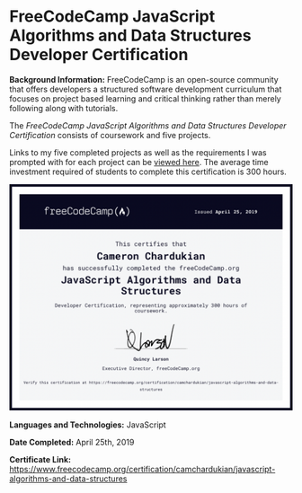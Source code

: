 # FreeCodeCamp JavaScript Algorithms and Data Structures Developer Certification

**Background Information:**
FreeCodeCamp is an open-source community that offers developers a structured software development curriculum that focuses on project based learning and critical thinking rather than merely following along with tutorials.

The *FreeCodeCamp JavaScript Algorithms and Data Structures Developer Certification* consists of coursework and five projects. 

Links to my five completed projects as well as the requirements I was prompted with for each project can be [viewed here](https://www.freecodecamp.org/certification/camchardukian/javascript-algorithms-and-data-structures). The average time investment required of students to complete this certification is 300 hours.

![](images/JavaScript-Algorithms-&-Data-Structures.png)

**Languages and Technologies:** JavaScript

**Date Completed:** April 25th, 2019

**Certificate Link:** https://www.freecodecamp.org/certification/camchardukian/javascript-algorithms-and-data-structures
